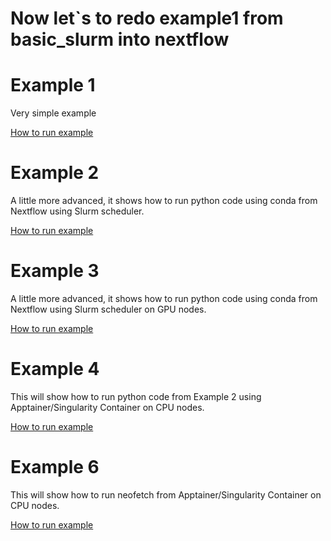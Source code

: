 # Now let`s to redo example1 from basic_slurm into nextflow


# Example 1 

Very simple example

[How to run example](./example1/README.md)


# Example 2

A little more advanced, it shows how to run python code using conda from Nextflow using Slurm scheduler.

[How to run example](./example2/README.md)


# Example 3

A little more advanced, it shows how to run python code using conda from Nextflow using Slurm scheduler on GPU nodes.

[How to run example](./example3/README.md)

# Example 4

This will show how to run python code from Example 2 using Apptainer/Singularity Container on CPU nodes.

[How to run example](./example4/README.md)



# Example 6

This will show how to run neofetch from Apptainer/Singularity Container on CPU nodes.

[How to run example](./example4/README.md)